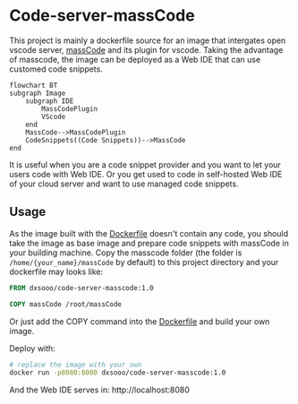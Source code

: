 # Code-server-massCode

This project is mainly a dockerfile source for an image that intergates open vscode server, [massCode](https://masscode.io/) and its plugin for vscode. Taking the advantage of masscode, the image can be deployed as a Web IDE that can use customed code snippets.

```mermaid
flowchart BT
subgraph Image
	subgraph IDE
		MassCodePlugin
		VScode
	end
	MassCode-->MassCodePlugin
	CodeSnippets((Code Snippets))-->MassCode
end
```

It is useful when you are a code snippet provider and you want to let your users code with Web IDE. Or you get used to code in self-hosted Web IDE of your cloud server and want to use managed code snippets.

## Usage

As the image built with the [Dockerfile](./Dockerfile) doesn't contain any code, you should take the image as base image and prepare 
code snippets with massCode in your building machine. Copy the masscode folder (the folder is `/home/{your_name}/massCode` by default) to this project directory and your dockerfile may looks like:

```dockerfile
FROM dxsooo/code-server-masscode:1.0

COPY massCode /root/massCode
```

Or just add the COPY command into the [Dockerfile](./Dockerfile) and build your own image.

Deploy with:

```bash
# replace the image with your own
docker run -p8080:8080 dxsooo/code-server-masscode:1.0
```

And the Web IDE serves in: http://localhost:8080
